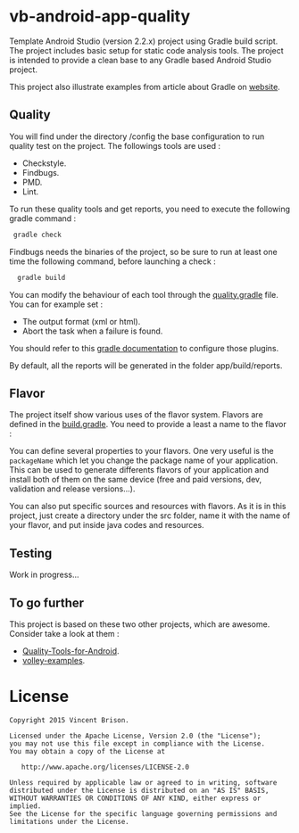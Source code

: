 vb-android-app-quality
======================

Template Android Studio (version 2.2.x) project using Gradle build script. The project includes basic setup for static code analysis tools. The project is intended to  provide a clean base to any Gradle based Android Studio project.

This project also illustrate examples from article about Gradle on [website](http://vincentbrison.com).

Quality
-------
You will find under the directory /config the base configuration to run quality test on the project.
The followings tools are used :
 - Checkstyle.
 - Findbugs.
 - PMD.
 - Lint.
 
To run these quality tools and get reports, you need to execute the following gradle command :

 ```bash
  gradle check
  ```

Findbugs needs the binaries of the project, so be sure to run at least one time the following command, before launching a check :
 
 ```bash
   gradle build
 ```
 
You can modify the behaviour of each tool through the [quality.gradle](config/quality.gradle) file.
You can for example set :
 - The output format (xml or html).
 - Abort the task when a failure is found.
 
You should refer to this [gradle documentation](http://www.gradle.org/docs/current/userguide/userguide.html) to configure those plugins.

By default, all the reports will be generated in the folder app/build/reports.

Flavor
------
The project itself show various uses of the flavor system. Flavors are defined in the [build.gradle](app/build.gradle).
You need to provide a least a name to the flavor : 

You can define several properties to your flavors. One very useful is the `packageName` which let you
change the package name of your application. This can be used to generate differents flavors of 
your application and install both of them on the same device (free and paid versions, dev, validation and release versions...).

You can also put specific sources and resources with flavors. As it is in this project, just create
a directory under the src folder, name it with the name of your flavor, and put inside java codes and resources.

Testing
-------
Work in progress...
 

To go further
-------------
This project is based on these two other projects, which are awesome. Consider take a look at them :
 - [Quality-Tools-for-Android](https://github.com/stephanenicolas/Quality-Tools-for-Android).
 - [volley-examples](https://github.com/marcoRS/volley-examples).
 

License
=======

    Copyright 2015 Vincent Brison.

    Licensed under the Apache License, Version 2.0 (the "License");
    you may not use this file except in compliance with the License.
    You may obtain a copy of the License at

       http://www.apache.org/licenses/LICENSE-2.0

    Unless required by applicable law or agreed to in writing, software
    distributed under the License is distributed on an "AS IS" BASIS,
    WITHOUT WARRANTIES OR CONDITIONS OF ANY KIND, either express or implied.
    See the License for the specific language governing permissions and
    limitations under the License.
